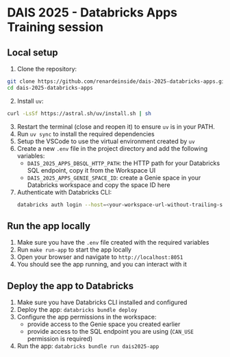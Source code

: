 # DAIS 2025 - Databricks Apps Training session

## Local setup
1. Clone the repository:
```bash
git clone https://github.com/renardeinside/dais-2025-databricks-apps.git
cd dais-2025-databricks-apps
```

2. Install `uv`:
```bash
curl -LsSf https://astral.sh/uv/install.sh | sh
```

3. Restart the terminal (close and reopen it) to ensure `uv` is in your PATH.
4. Run `uv sync` to install the required dependencies
5. Setup the VSCode to use the virtual environment created by `uv`
6. Create a new `.env` file in the project directory and add the following variables:
   - `DAIS_2025_APPS_DBSQL_HTTP_PATH`: the HTTP path for your Databricks SQL endpoint, copy it from the Workspace UI
   - `DAIS_2025_APPS_GENIE_SPACE_ID`: create a Genie space in your Databricks workspace and copy the space ID here
7. Authenticate with Databricks CLI:
   ```bash
   databricks auth login --host=<your-workspace-url-without-trailing-slash>
   ```


## Run the app locally
1. Make sure you have the `.env` file created with the required variables
2. Run `make run-app` to start the app locally
3. Open your browser and navigate to `http://localhost:8051`
4. You should see the app running, and you can interact with it


## Deploy the app to Databricks
1. Make sure you have Databricks CLI installed and configured
2. Deploy the app:
   ```databricks bundle deploy```
3. Configure the app permissions in the workspace:
   - provide access to the Genie space you created earlier
   - provide access to the SQL endpoint you are using (`CAN_USE` permission is required)
4. Run the app:
   ```databricks bundle run dais2025-app```

